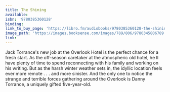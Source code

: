 ```yaml
---
title: The Shining
available:
isbn: '9780385360128'
binding:
link_to_buy_page: 'https://libro.fm/audiobooks/9780385360128-the-shining'
image_path: 'https://images.booksense.com/images/789/806/9780345806789.jpg'
link:
---
```



Jack Torrance's new job at the Overlook Hotel is the perfect chance for a fresh start. As the off-season caretaker at the atmospheric old hotel, he ll have plenty of time to spend reconnecting with his family and working on his writing. But as the harsh winter weather sets in, the idyllic location feels ever more remote . . . and more sinister. And the only one to notice the strange and terrible forces gathering around the Overlook is Danny Torrance, a uniquely gifted five-year-old.